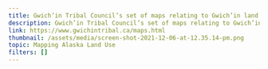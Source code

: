 ```yaml
---
title: Gwich’in Tribal Council’s set of maps relating to Gwich’in land use
description: Gwich’in Tribal Council’s set of maps relating to Gwich’in land use
link: https://www.gwichintribal.ca/maps.html
thumbnail: /assets/media/screen-shot-2021-12-06-at-12.35.14-pm.png
topic: Mapping Alaska Land Use
filters: []
---
```

